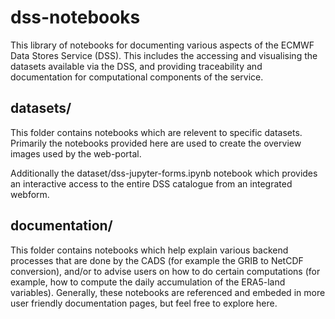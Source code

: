 # dss-notebooks

This library of notebooks for documenting various aspects of the ECMWF Data Stores Service (DSS).
This includes the accessing and visualising the datasets available via the DSS, and providing
traceability and documentation for computational components of the service.

## datasets/

This folder contains notebooks which are relevent to specific datasets. Primarily the notebooks provided here
are used to create the overview images used by the web-portal.

Additionally the dataset/dss-jupyter-forms.ipynb notebook which provides an interactive access to the 
entire DSS catalogue from an integrated webform.

## documentation/

This folder contains notebooks which help explain various backend processes that are done by the CADS
(for example the GRIB to NetCDF conversion), and/or to advise users on how to do certain computations
(for example, how to compute the daily accumulation of the ERA5-land variables). Generally, these notebooks
are referenced and embeded in more user friendly documentation pages, but feel free to explore here.

